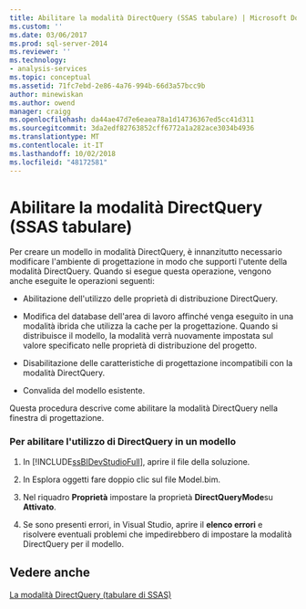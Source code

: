 ```yaml
---
title: Abilitare la modalità DirectQuery (SSAS tabulare) | Microsoft Docs
ms.custom: ''
ms.date: 03/06/2017
ms.prod: sql-server-2014
ms.reviewer: ''
ms.technology:
- analysis-services
ms.topic: conceptual
ms.assetid: 71fc7ebd-2e86-4a76-994b-66d3a57bcc9b
author: minewiskan
ms.author: owend
manager: craigg
ms.openlocfilehash: da44ae47d7e6eaea78a1d14736367ed5cc41d311
ms.sourcegitcommit: 3da2edf82763852cff6772a1a282ace3034b4936
ms.translationtype: MT
ms.contentlocale: it-IT
ms.lasthandoff: 10/02/2018
ms.locfileid: "48172581"
---
```

# <a name="enable-directquery-design-mode-ssas-tabular"></a>Abilitare la modalità DirectQuery (SSAS tabulare)
  Per creare un modello in modalità DirectQuery, è innanzitutto necessario modificare l'ambiente di progettazione in modo che supporti l'utente della modalità DirectQuery. Quando si esegue questa operazione, vengono anche eseguite le operazioni seguenti:  
  
-   Abilitazione dell'utilizzo delle proprietà di distribuzione DirectQuery.  
  
-   Modifica del database dell'area di lavoro affinché venga eseguito in una modalità ibrida che utilizza la cache per la progettazione. Quando si distribuisce il modello, la modalità verrà nuovamente impostata sul valore specificato nelle proprietà di distribuzione del progetto.  
  
-   Disabilitazione delle caratteristiche di progettazione incompatibili con la modalità DirectQuery.  
  
-   Convalida del modello esistente.  
  
 Questa procedura descrive come abilitare la modalità DirectQuery nella finestra di progettazione.  
  
### <a name="to-enable-use-of-directquery-in-a-model"></a>Per abilitare l'utilizzo di DirectQuery in un modello  
  
1.  In [!INCLUDE[ssBIDevStudioFull](../../includes/ssbidevstudiofull-md.md)], aprire il file della soluzione.  
  
2.  In Esplora oggetti fare doppio clic sul file Model.bim.  
  
3.  Nel riquadro **Proprietà** impostare la proprietà **DirectQueryMode**su **Attivato**.  
  
4.  Se sono presenti errori, in Visual Studio, aprire il **elenco errori** e risolvere eventuali problemi che impedirebbero di impostare la modalità DirectQuery per il modello.  
  
## <a name="see-also"></a>Vedere anche  
 [La modalità DirectQuery &#40;tabulare di SSAS&#41;](directquery-mode-ssas-tabular.md)  
  
  
